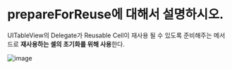 # prepareForReuse에 대해서 설명하시오.

UITableView의 Delegate가 Reusable Cell이 재사용 될 수 있도록 준비해주는 메서드로
**재사용하는 셀의 초기화를 위해 사용**한다.

![image](https://user-images.githubusercontent.com/47033052/215959217-6dc28842-d0c1-44cc-85b3-406016471b22.png)


